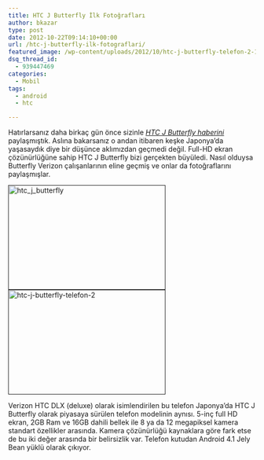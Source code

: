 ```yaml
---
title: HTC J Butterfly İlk Fotoğrafları
author: bkazar
type: post
date: 2012-10-22T09:14:10+00:00
url: /htc-j-butterfly-ilk-fotograflari/
featured_image: /wp-content/uploads/2012/10/htc-j-butterfly-telefon-2-100x100.jpg
dsq_thread_id:
  - 939447469
categories:
  - Mobil
tags:
  - android
  - htc

---
```

Hatırlarsanız daha birkaç gün önce sizinle [_HTC J Butterfly haberini_][1] paylaşmıştık. Aslına bakarsanız o andan itibaren keşke Japonya’da yaşasaydık diye bir düşünce aklımızdan geçmedi değil. Full-HD ekran çözünürlüğüne sahip HTC J Butterfly bizi gerçekten büyüledi. Nasıl olduysa Butterfly Verizon çalışanlarının eline geçmiş ve onlar da fotoğraflarını paylaşmışlar.

[<img class="alignnone  wp-image-8699" title="htc_j_butterfly" src="https://www.murekkep.org/wp-content/uploads/2012/10/htc_j_butterfly-400x266.jpg" alt="htc_j_butterfly" width="320" height="213" srcset="https://www.murekkep.org/wp-content/uploads/2012/10/htc_j_butterfly-400x266.jpg 400w, https://www.murekkep.org/wp-content/uploads/2012/10/htc_j_butterfly-50x33.jpg 50w, https://www.murekkep.org/wp-content/uploads/2012/10/htc_j_butterfly-187x125.jpg 187w, https://www.murekkep.org/wp-content/uploads/2012/10/htc_j_butterfly.jpg 680w" sizes="(max-width: 320px) 100vw, 320px" />]()[<img class="alignnone  wp-image-8700" title="htc-j-butterfly-telefon-2" src="https://www.murekkep.org/wp-content/uploads/2012/10/htc-j-butterfly-telefon-2-400x266.jpg" alt="htc-j-butterfly-telefon-2" width="320" height="213" srcset="https://www.murekkep.org/wp-content/uploads/2012/10/htc-j-butterfly-telefon-2-400x266.jpg 400w, https://www.murekkep.org/wp-content/uploads/2012/10/htc-j-butterfly-telefon-2-50x33.jpg 50w, https://www.murekkep.org/wp-content/uploads/2012/10/htc-j-butterfly-telefon-2-187x125.jpg 187w, https://www.murekkep.org/wp-content/uploads/2012/10/htc-j-butterfly-telefon-2.jpg 680w" sizes="(max-width: 320px) 100vw, 320px" />]()

Verizon HTC DLX (deluxe) olarak isimlendirilen bu telefon Japonya&#8217;da HTC J Butterfly olarak piyasaya sürülen telefon modelinin aynısı. 5-inç full HD ekran, 2GB Ram ve 16GB dahili bellek ile 8 ya da 12 megapiksel kamera standart özellikler arasında. Kamera çözünürlüğü kaynaklara göre fark etse de bu iki değer arasında bir belirsizlik var. Telefon kutudan Android 4.1 Jely Bean yüklü olarak çıkıyor.

 [1]: https://www.murekkep.org/htc-j-butterfly-5-inc-full-hd-ekrana-sahip-ilk-akilli-telefon-8663 "HTC J Butterfly Full-HD Ekran Akıllı Telefon"